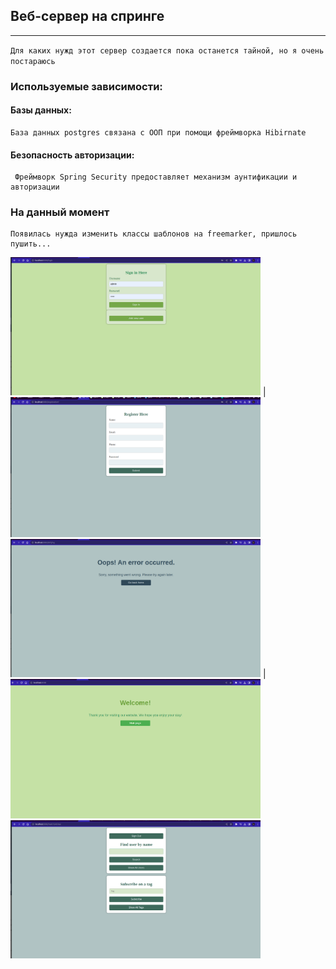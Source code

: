 ## Веб-сервер на спринге

---

`Для каких нужд этот сервер создается пока останется тайной, но я очень постараюсь`
### Используемые зависимости:
#### Базы данных:
	База данных postgres связана с ООП при помощи фреймворка Hibirnate 
#### Безопасность авторизации:
	 Фреймворк Spring Security предоставляет механизм аунтификации и авторизации
### На данный момент
	Появилась нужда изменить классы шаблонов на freemarker, пришлось пушить...

<img src="./misc/images/authorization_page.png" alt="authorization_page" width="400"/> | <img src="./misc/images/regisstration_page.png" alt="registration_page" width="400"/>
<img src="./misc/images/error_page.png" alt="error_page" width="400"/> | <img src="./misc/images/greeting_page.png" alt="greeting_page" width="400"/>
<img src="./misc/images/main_page.png" alt="main_page" width="400"/>

